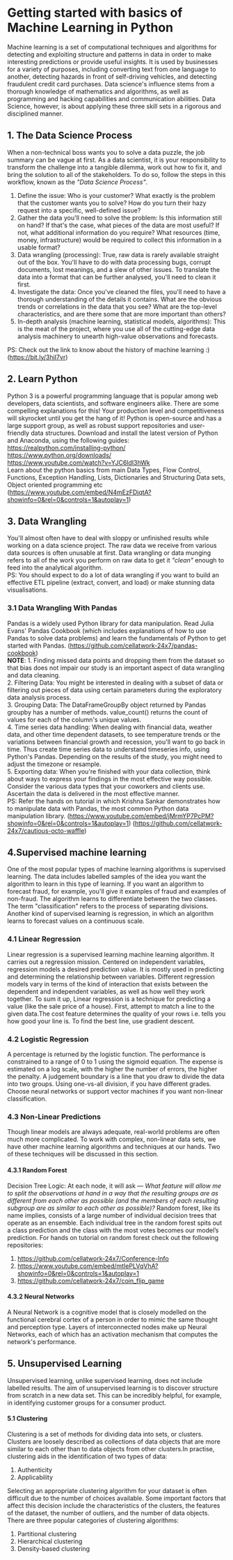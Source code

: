 # Getting started with basics of Machine Learning in Python
Machine learning is a set of computational techniques and algorithms for detecting and exploiting structure and patterns in data in order to make interesting predictions or provide useful insights. It is used by businesses for a variety of purposes, including converting text from one language to another, detecting hazards in front of self-driving vehicles, and detecting fraudulent credit card purchases. Data science's influence stems from a thorough knowledge of mathematics and algorithms, as well as programming and hacking capabilities and communication abilities. Data Science, however, is about applying these three skill sets in a rigorous and disciplined manner.

## 1. The Data Science Process
When a non-technical boss wants you to solve a data puzzle, the job summary can be vague at first. As a data scientist, it is your responsibility to transform the challenge into a tangible dilemma, work out how to fix it, and bring the solution to all of the stakeholders. To do so, follow the steps in this workflow, known as the *"Data Science Process"*.  
   1. Define the issue: Who is your customer? What exactly is the problem that the customer wants you to solve? How do you turn their hazy request into a specific, well-defined issue?
   2. Gather the data you'll need to solve the problem: Is this information still on hand? If that's the case, what pieces of the data are most useful? If not, what additional information do you require? What resources (time, money, infrastructure) would be required to collect this information in a usable format?
   3. Data wrangling (processing): True, raw data is rarely available straight out of the box. You'll have to do with data processing bugs, corrupt documents, lost meanings, and a slew of other issues. To translate the data into a format that can be further analysed, you'll need to clean it first.
   4. Investigate the data: Once you've cleaned the files, you'll need to have a thorough understanding of the details it contains. What are the obvious trends or correlations in the data that you see? What are the top-level characteristics, and are there some that are more important than others?
   5. In-depth analysis (machine learning, statistical models, algorithms): This is the meat of the project, where you use all of the cutting-edge data analysis machinery to unearth high-value observations and forecasts.  

PS: Check out the link to know about the history of machine learning :) (https://bit.ly/3hjI7vr)  

## 2. Learn Python
Python 3 is a powerful programming language that is popular among web developers, data scientists, and software engineers alike. There are some compelling explanations for this! Your production level and competitiveness will skyrocket until you get the hang of it!
Python is open-source and has a large support group, as well as robust support repositories and user-friendly data structures.
Download and install the latest version of Python and Anaconda, using the following guides: 
https://realpython.com/installing-python/  
https://www.python.org/downloads/  
https://www.youtube.com/watch?v=YJC6ldI3hWk  
Learn about the python basics from main Data Types, Flow Control, Functions, Exception Handling, Lists, Dictionaries and Structuring Data
sets, Object oriented programming etc (https://www.youtube.com/embed/N4mEzFDjqtA?showinfo=0&rel=0&controls=1&autoplay=1)  

## 3. Data Wrangling
You'll almost often have to deal with sloppy or unfinished results while working on a data science project. The raw data we receive from various data sources is often unusable at first. Data wrangling or data munging refers to all of the work you perform on raw data to get it *"clean"* enough to feed into the analytical algorithm.  
PS: You should expect to do a lot of data wrangling if you want to build an effective ETL pipeline (extract, convert, and load) or make stunning data visualisations.
### 3.1 Data Wrangling With Pandas
Pandas is a widely used Python library for data manipulation. Read Julia Evans' Pandas Cookbook (which includes explanations of how to use Pandas to solve data problems) and learn the fundamentals of Python to get started with Pandas. (https://github.com/cellatwork-24x7/pandas-cookbook)   
**NOTE**: 1. Finding missed data points and dropping them from the dataset so that bias does not impair our study is an important aspect of data wrangling and data cleaning.  
 2. Filtering Data: You might be interested in dealing with a subset of data or filtering out pieces of data using certain parameters during the exploratory data analysis process.  
 3. Grouping Data: The DataFrameGroupBy object returned by Pandas groupby has a number of methods. value_count() returns the count of values for each of the column's unique values.  
 4. Time series data handling: When dealing with financial data, weather data, and other time dependent datasets, to see temperature trends or the variations between financial growth and recession, you'll want to go back in time. Thus create time series data to understand timeseries info, using Python's Pandas. Depending on the results of the study, you might need to adjust the timezone or resample.  
 5. Exporting data: When you're finished with your data collection, think about ways to express your findings in the most effective way possible. Consider the various data types that your coworkers and clients use. Ascertain the data is delivered in the most effective manner.   
PS: Refer the hands on tutorial in which Krishna Sankar demonstrates how to manipulate data with Pandas, the most common Python data manipulation library. (https://www.youtube.com/embed/jMrmYP7PcPM?showinfo=0&rel=0&controls=1&autoplay=1) (https://github.com/cellatwork-24x7/cautious-octo-waffle)
## 4.Supervised machine learning
One of the most popular types of machine learning algorithms is supervised learning. The data includes labelled samples of the idea you want the algorithm to learn in this type of learning. If you want an algorithm to forecast fraud, for example, you'll give it examples of fraud and examples of non-fraud. The algorithm learns to differentiate between the two classes. The term "classification" refers to the process of separating divisions. Another kind of supervised learning is regression, in which an algorithm learns to forecast values on a continuous scale.

### 4.1 Linear Regression
Linear regression is a supervised learning machine learning algorithm. It carries out a regression mission. Centered on independent variables, regression models a desired prediction value. It is mostly used in predicting and determining the relationship between variables. Different regression models vary in terms of the kind of interaction that exists between the dependent and independent variables, as well as how well they work together. To sum it up, Linear regression is a technique for predicting a value (like the sale price of a house). First, attempt to match a line to the given data.The cost feature determines the quality of your rows i.e. tells you how good your line is. To find the best line, use gradient descent.

### 4.2 Logistic Regression
A percentage is returned by the logistic function. The performance is constrained to a range of 0 to 1 using the sigmoid equation. The expense is estimated on a log scale, with the higher the number of errors, the higher the penalty. A judgement boundary is a line that you draw to divide the data into two groups. Using one-vs-all division, if you have different grades. Choose neural networks or support vector machines if you want non-linear classification.

### 4.3 Non-Linear Predictions
Though linear models are always adequate, real-world problems are often much more complicated. To work with complex, non-linear data sets, we have other machine learning algorithms and techniques at our hands. Two of these techniques will be discussed in this section.
#### 4.3.1 Random Forest
Decision Tree Logic: At each node, it will ask — *What feature will allow me to split the observations at hand in a way that the resulting groups are as different from each other as possible (and the members of each resulting subgroup are as similar to each other as possible)?*
Random forest, like its name implies, consists of a large number of individual decision trees that operate as an ensemble. Each individual tree in the random forest spits out a class prediction and the class with the most votes becomes our model’s prediction.
For hands on tutorial on random forest check out the following repositories:  
1. https://github.com/cellatwork-24x7/Conference-Info  
2. https://www.youtube.com/embed/mtIePLVqVhA?showinfo=0&rel=0&controls=1&autoplay=1  
3. https://github.com/cellatwork-24x7/coin_flip_game  
#### 4.3.2 Neural Networks
A Neural Network is a cognitive model that is closely modelled on the functional cerebral cortex of a person in order to mimic the same thought and perception type. Layers of interconnected nodes make up Neural Networks, each of which has an activation mechanism that computes the network's performance.
## 5. Unsupervised Learning
Unsupervised learning, unlike supervised learning, does not include labelled results. The aim of unsupervised learning is to discover structure from scratch in a new data set. This can be incredibly helpful, for example, in identifying customer groups for a consumer product.
#### 5.1 Clustering
Clustering is a set of methods for dividing data into sets, or clusters. Clusters are loosely described as collections of data objects that are more similar to each other than to data objects from other clusters.In practise, clustering aids in the identification of two types of data:   
1. Authenticity  
2. Applicability

Selecting an appropriate clustering algorithm for your dataset is often difficult due to the number of choices available. Some important factors that affect this decision include the characteristics of the clusters, the features of the dataset, the number of outliers, and the number of data objects. There are three popular categories of clustering algorithms:  
1. Partitional clustering  
2. Hierarchical clustering  
3. Density-based clustering  


